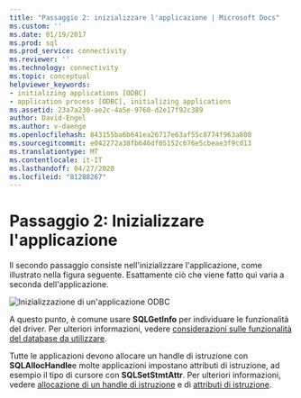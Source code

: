 ```yaml
---
title: "Passaggio 2: inizializzare l'applicazione | Microsoft Docs"
ms.custom: ''
ms.date: 01/19/2017
ms.prod: sql
ms.prod_service: connectivity
ms.reviewer: ''
ms.technology: connectivity
ms.topic: conceptual
helpviewer_keywords:
- initializing applications [ODBC]
- application process [ODBC], initializing applications
ms.assetid: 23a7a230-ae2c-4a5e-9760-d2e17f92c389
author: David-Engel
ms.author: v-daenge
ms.openlocfilehash: 843155ba6b641ea26717e63af55c8774f963a800
ms.sourcegitcommit: e042272a38fb646df05152c676e5cbeae3f9cd13
ms.translationtype: MT
ms.contentlocale: it-IT
ms.lasthandoff: 04/27/2020
ms.locfileid: "81288267"
---
```

# <a name="step-2-initialize-the-application"></a>Passaggio 2: Inizializzare l'applicazione
Il secondo passaggio consiste nell'inizializzare l'applicazione, come illustrato nella figura seguente. Esattamente ciò che viene fatto qui varia a seconda dell'applicazione.  
  
 ![Inizializzazione di un'applicazione ODBC](../../../odbc/reference/develop-app/media/pr12.gif "pr12")  
  
 A questo punto, è comune usare **SQLGetInfo** per individuare le funzionalità del driver. Per ulteriori informazioni, vedere [considerazioni sulle funzionalità del database da utilizzare](../../../odbc/reference/develop-app/considering-database-features-to-use.md).  
  
 Tutte le applicazioni devono allocare un handle di istruzione con **SQLAllocHandle**e molte applicazioni impostano attributi di istruzione, ad esempio il tipo di cursore con **SQLSetStmtAttr**. Per ulteriori informazioni, vedere [allocazione di un handle di istruzione](../../../odbc/reference/develop-app/allocating-a-statement-handle-odbc.md) e di [attributi di istruzione](../../../odbc/reference/develop-app/statement-attributes.md).
